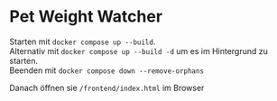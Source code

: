 # Pet Weight Watcher

Starten mit `docker compose up --build`.  
Alternativ mit `docker compose up --build -d` um es im Hintergrund zu starten.  
Beenden mit `docker compose down --remove-orphans`

Danach öffnen sie `/frontend/index.html` im Browser
